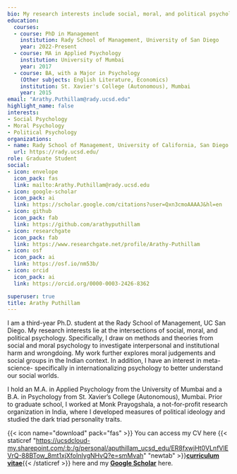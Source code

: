 ```yaml
---
bio: My research interests include social, moral, and political psychology. 
education:
  courses:
  - course: PhD in Management
    institution: Rady School of Management, University of San Diego
    year: 2022-Present
  - course: MA in Applied Psychology
    institution: University of Mumbai
    year: 2017
  - course: BA, with a Major in Psychology 
    (Other subjects: English Literature, Economics)
    institution: St. Xavier's College (Autonomous), Mumbai
    year: 2015
email: "Arathy.Puthillam@rady.ucsd.edu"
highlight_name: false
interests:
- Social Psychology
- Moral Psychology
- Political Psychology
organizations:
- name: Rady School of Management, University of California, San Diego
  url: https://rady.ucsd.edu/
role: Graduate Student
social:
- icon: envelope
  icon_pack: fas
  link: mailto:Arathy.Puthillam@rady.ucsd.edu
- icon: google-scholar
  icon_pack: ai
  link: https://scholar.google.com/citations?user=Qxn3cmoAAAAJ&hl=en
- icon: github
  icon_pack: fab
  link: https://github.com/arathyputhillam
- icon: researchgate
  icon_pack: fab
  link: https://www.researchgate.net/profile/Arathy-Puthillam
- icon: osf
  icon_pack: ai
  link: https://osf.io/nm53b/
- icon: orcid
  icon_pack: ai
  link: https://orcid.org/0000-0003-2426-8362

superuser: true
title: Arathy Puthillam
---
```


I am a third-year Ph.D. student at the Rady School of Management, UC San Diego. My research interests lie at the intersections of social, moral, and political psychology. Specifically, I draw on methods and theories from social and moral psychology to investigate interpersonal and institutional harm and wrongdoing. My work further explores moral judgements and social groups in the Indian context. In addition, I have an interest in meta-science- specifically in internationalizing psychology to better understand our social worlds. 

I hold an M.A. in Applied Psychology from the University of Mumbai and a B.A. in Psychology from St. Xavier’s College (Autonomous), Mumbai. Prior to graduate school, I worked at Monk Prayogshala, a not-for-profit research organization in India, where I developed measures of political ideology and studied the dark triad personality traits.


{{< icon name="download" pack="fas" >}} You can access my CV here {{< staticref "https://ucsdcloud-my.sharepoint.com/:b:/g/personal/aputhillam_ucsd_edu/ER8fxwjHt0VLnfVlEVrQ-88BTow_8mt1xjXfoInIygNHvQ?e=smMvah" "newtab" >}}<u><b>curriculum vitae</u></b>{{< /staticref >}} here and my <u><b> [Google Scholar](https://scholar.google.com/citations?user=Qxn3cmoAAAAJ&hl=en)</u></b> here.
